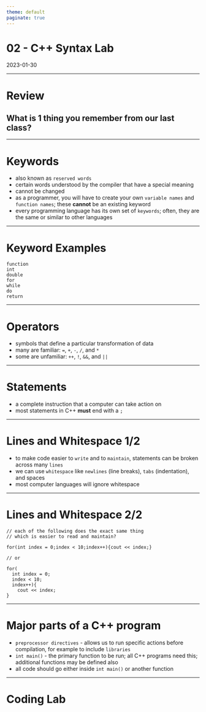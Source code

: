 ```yaml
---
theme: default
paginate: true
---
```


# 02 - C++ Syntax Lab
2023-01-30

---

# Review
## What is 1 thing you remember from our last class?

---

# Keywords

- also known as `reserved words`
- certain words understood by the compiler that have a special meaning
- cannot be changed
- as a programmer, you will have to create your own `variable names` and `function names`; these **cannot** be an existing keyword
- every programming language has its own set of `keywords`; often, they are the same or similar to other languages

---

# Keyword Examples

```
function
int
double
for
while
do
return
```

---

# Operators

- symbols that define a particular transformation of data
- many are familiar: `=`, `+`, `-`, `/`, and `*`
- some are unfamiliar: `++`, `!`, `&&`, and `||`

---

# Statements

- a complete instruction that a computer can take action on
- most statements in C++ **must** end with a `;`

---

# Lines and Whitespace 1/2

- to make code easier to `write` and to `maintain`, statements can be broken across many `lines`
- we can use `whitespace` like `newlines` (line breaks), `tabs` (indentation), and spaces
- most computer languages will ignore whitespace

---

# Lines and Whitespace 2/2

```
// each of the following does the exact same thing
// which is easier to read and maintain?

for(int index = 0;index < 10;index++){cout << index;}

// or 

for(
  int index = 0;
  index < 10;
  index++){
    cout << index;
}
```

---

# Major parts of a C++ program

- `preprocessor directives` - allows us to run specific actions before compilation, for example to include `libraries`
- `int main()` - the primary function to be run; all C++ programs need this; additional functions may be defined also
- all code should go either inside `int main()` or another function

---

# Coding Lab

